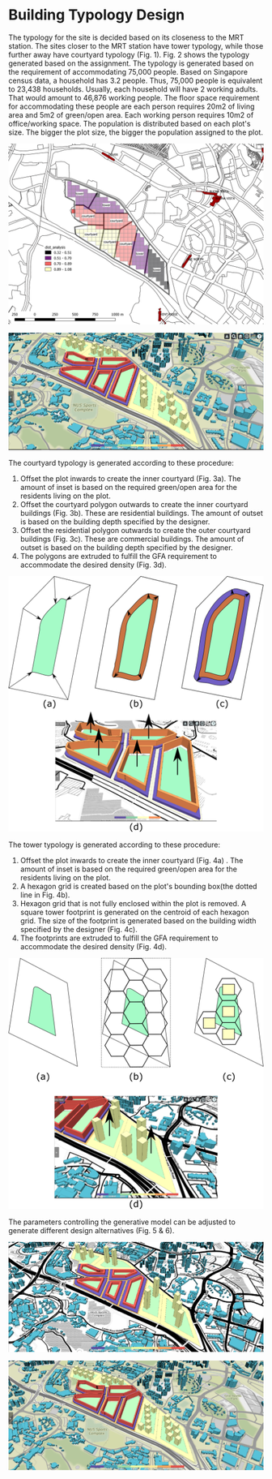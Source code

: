 # Building Typology Design

The typology for the site is decided based on its closeness to the MRT station. The sites closer to the MRT station have tower typology, while those further away have courtyard typology \(Fig. 1\). Fig. 2 shows the typology generated based on the assignment. The typology is generated based on the requirement of accommodating 75,000 people. Based on Singapore census data, a household has 3.2 people. Thus, 75,000 people is equivalent to 23,438 households. Usually, each household will have 2 working adults. That would amount to 46,876 working people. The floor space requirement for accommodating these people are each person requires 20m2 of living area and 5m2 of green/open area. Each working person requires 10m2 of office/working space. The population is distributed based on each plot's size. The bigger the plot size, the bigger the population assigned to the plot.

![Fig. 1: Assignment of typology to each site](.gitbook/assets/dist_analysis_site_div_typology_qgis.png)

![Fig. 2: The generated typologies tower \(30m x 30m and spacing of 10m between towers\) and courtyard \(20m depth\).](.gitbook/assets/typology.png)

The courtyard typology is generated according to these procedure:

1. Offset the plot inwards to create the inner courtyard \(Fig. 3a\). The amount of inset is based on the required green/open area for the residents living on the plot. 
2. Offset the courtyard polygon outwards to create the inner courtyard buildings \(Fig. 3b\). These are residential buildings. The amount of outset is based on the building depth specified by the designer.
3. Offset the residential polygon outwards to create the outer courtyard buildings \(Fig. 3c\). These are commercial buildings. The amount of outset is based on the building depth specified by the designer.
4. The polygons are extruded to fulfill the GFA requirement to accommodate the desired density \(Fig. 3d\). 

![Fig. 3: Generative modelling of the courtyard typology ](.gitbook/assets/courtyard_procedure.png)

The tower typology is generated according to these procedure:

1. Offset the plot inwards to create the inner courtyard \(Fig. 4a\) . The amount of inset is based on the required green/open area for the residents living on the plot. 
2. A hexagon grid is created based on the plot's bounding box\(the dotted line in Fig. 4b\).
3. Hexagon grid that is not fully enclosed within the plot is removed. A square tower footprint is generated on the centroid of each hexagon grid. The size of the footprint is generated based on the building width specified by the designer \(Fig. 4c\).
4. The footprints are extruded to fulfill the GFA requirement to accommodate the desired density \(Fig. 4d\). 

![Fig. 4: Generative modelling of the tower typology ](.gitbook/assets/tower_procedure.png)

The parameters controlling the generative model can be adjusted to generate different design alternatives \(Fig. 5 & 6\). 

![Fig. 5: The generated typologies tower \(40m x 40m and spacing of 20m between towers\) and courtyard \(30m depth\).](.gitbook/assets/typology2.png)

![Fig. 6: The generated typologies tower \(40m x 40m and spacing of 5m between towers\) and courtyard \(15m depth\).](.gitbook/assets/typology3.png)



